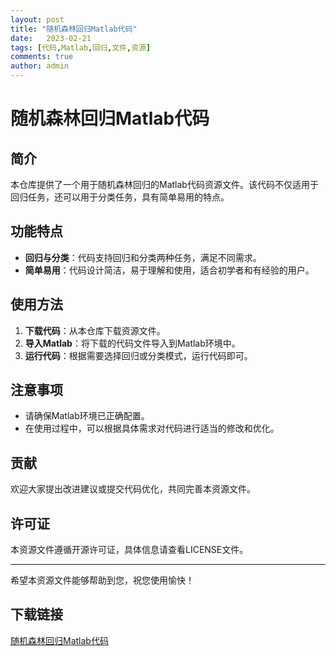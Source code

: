 ```yaml
---
layout: post
title: "随机森林回归Matlab代码"
date:   2023-02-21
tags: [代码,Matlab,回归,文件,资源]
comments: true
author: admin
---
```

# 随机森林回归Matlab代码

## 简介

本仓库提供了一个用于随机森林回归的Matlab代码资源文件。该代码不仅适用于回归任务，还可以用于分类任务，具有简单易用的特点。

## 功能特点

- **回归与分类**：代码支持回归和分类两种任务，满足不同需求。
- **简单易用**：代码设计简洁，易于理解和使用，适合初学者和有经验的用户。

## 使用方法

1. **下载代码**：从本仓库下载资源文件。
2. **导入Matlab**：将下载的代码文件导入到Matlab环境中。
3. **运行代码**：根据需要选择回归或分类模式，运行代码即可。

## 注意事项

- 请确保Matlab环境已正确配置。
- 在使用过程中，可以根据具体需求对代码进行适当的修改和优化。

## 贡献

欢迎大家提出改进建议或提交代码优化，共同完善本资源文件。

## 许可证

本资源文件遵循开源许可证，具体信息请查看LICENSE文件。

---

希望本资源文件能够帮助到您，祝您使用愉快！

## 下载链接

[随机森林回归Matlab代码](https://pan.quark.cn/s/5a97e101a581)